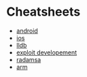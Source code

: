 # Cheatsheets

- [android]()
- [ios]()
- [lldb]()
- [exploit developement]()
- [radamsa]()
- [arm]()

